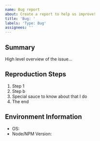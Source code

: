 ```yaml
---
name: Bug report
about: Create a report to help us improve!
title: 'Bug: '
labels: 'Type: Bug'
assignees: ''
---
```


<!-- Please remember to follow the code of conduct when submitting issues 👍 -->
<!-- Thank you for contributing 🎉 -->

## Summary

<!-- Please provide a summary of the issue (Feel free to use as many emojis as you want 😉) -->

High level overview of the issue...

## Reproduction Steps

<!-- Please provide *complete* reproduction steps for the issue (gifs are especially appreciated!) -->

1. Step 1
1. Step b
1. Special sauce to know about that I do
1. The end

## Environment Information

- OS: <!-- e.g. macOS Sierra 10.12.1 -->
- Node/NPM Version: <!-- e.g. Node 8.9.1 with npm 5.6.0 -->
